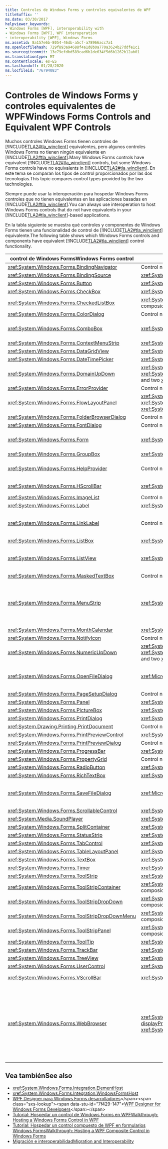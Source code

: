 ```yaml
---
title: Controles de Windows Forms y controles equivalentes de WPF
titleSuffix: ''
ms.date: 03/30/2017
helpviewer_keywords:
- Windows Forms [WPF], interoperability with
- Windows Forms [WPF], WPF interoperation
- interoperability [WPF], Windows Forms
ms.assetid: 8a157e6b-8054-46db-a5cf-a78966acc7a1
ms.openlocfilehash: 729f893a94688f4a1d8b0a770a3624b27ddfe1c1
ms.sourcegitcommit: 13e79efdbd589cad6b1de634f5d6b1262b12ab01
ms.translationtype: MT
ms.contentlocale: es-ES
ms.lasthandoff: 01/28/2020
ms.locfileid: "76794083"
---
```

# <a name="windows-forms-controls-and-equivalent-wpf-controls"></a><span data-ttu-id="7f429-102">Controles de Windows Forms y controles equivalentes de WPF</span><span class="sxs-lookup"><span data-stu-id="7f429-102">Windows Forms Controls and Equivalent WPF Controls</span></span>
<span data-ttu-id="7f429-103">Muchos controles Windows Forms tienen controles de [!INCLUDE[TLA2#tla_winclient](../../../../includes/tla2sharptla-winclient-md.md)] equivalentes, pero algunos controles Windows Forms no tienen ningún equivalente en [!INCLUDE[TLA2#tla_winclient](../../../../includes/tla2sharptla-winclient-md.md)].</span><span class="sxs-lookup"><span data-stu-id="7f429-103">Many Windows Forms controls have equivalent [!INCLUDE[TLA2#tla_winclient](../../../../includes/tla2sharptla-winclient-md.md)] controls, but some Windows Forms controls have no equivalents in [!INCLUDE[TLA2#tla_winclient](../../../../includes/tla2sharptla-winclient-md.md)].</span></span> <span data-ttu-id="7f429-104">En este tema se comparan los tipos de control proporcionados por las dos tecnologías.</span><span class="sxs-lookup"><span data-stu-id="7f429-104">This topic compares control types provided by the two technologies.</span></span>  
  
 <span data-ttu-id="7f429-105">Siempre puede usar la interoperación para hospedar Windows Forms controles que no tienen equivalentes en las aplicaciones basadas en [!INCLUDE[TLA2#tla_winclient](../../../../includes/tla2sharptla-winclient-md.md)].</span><span class="sxs-lookup"><span data-stu-id="7f429-105">You can always use interoperation to host Windows Forms controls that do not have equivalents in your [!INCLUDE[TLA2#tla_winclient](../../../../includes/tla2sharptla-winclient-md.md)]-based applications.</span></span>  
  
 <span data-ttu-id="7f429-106">En la tabla siguiente se muestra qué controles y componentes de Windows Forms tienen una funcionalidad de control de [!INCLUDE[TLA2#tla_winclient](../../../../includes/tla2sharptla-winclient-md.md)] equivalente.</span><span class="sxs-lookup"><span data-stu-id="7f429-106">The following table shows which Windows Forms controls and components have equivalent [!INCLUDE[TLA2#tla_winclient](../../../../includes/tla2sharptla-winclient-md.md)] control functionality.</span></span>  
  
|<span data-ttu-id="7f429-107">control de Windows Forms</span><span class="sxs-lookup"><span data-stu-id="7f429-107">Windows Forms control</span></span>|<span data-ttu-id="7f429-108">Control equivalente de WPF</span><span class="sxs-lookup"><span data-stu-id="7f429-108">WPF equivalent control</span></span>|<span data-ttu-id="7f429-109">Notas</span><span class="sxs-lookup"><span data-stu-id="7f429-109">Remarks</span></span>|  
|---------------------------|----------------------------|-------------|  
|<xref:System.Windows.Forms.BindingNavigator>|<span data-ttu-id="7f429-110">Control no equivalente.</span><span class="sxs-lookup"><span data-stu-id="7f429-110">No equivalent control.</span></span>||  
|<xref:System.Windows.Forms.BindingSource>|<xref:System.Windows.Data.CollectionViewSource>||  
|<xref:System.Windows.Forms.Button>|<xref:System.Windows.Controls.Button>||  
|<xref:System.Windows.Forms.CheckBox>|<xref:System.Windows.Controls.CheckBox>||  
|<xref:System.Windows.Forms.CheckedListBox>|<span data-ttu-id="7f429-111"><xref:System.Windows.Controls.ListBox> con composición.</span><span class="sxs-lookup"><span data-stu-id="7f429-111"><xref:System.Windows.Controls.ListBox> with composition.</span></span>||  
|<xref:System.Windows.Forms.ColorDialog>|<span data-ttu-id="7f429-112">Control no equivalente.</span><span class="sxs-lookup"><span data-stu-id="7f429-112">No equivalent control.</span></span>||  
|<xref:System.Windows.Forms.ComboBox>|<xref:System.Windows.Controls.ComboBox>|<span data-ttu-id="7f429-113"><xref:System.Windows.Controls.ComboBox> no admite la función de autocompletar.</span><span class="sxs-lookup"><span data-stu-id="7f429-113"><xref:System.Windows.Controls.ComboBox> does not support auto-complete.</span></span>|  
|<xref:System.Windows.Forms.ContextMenuStrip>|<xref:System.Windows.Controls.ContextMenu>||  
|<xref:System.Windows.Forms.DataGridView>|<xref:System.Windows.Controls.DataGrid>||  
|<xref:System.Windows.Forms.DateTimePicker>|<xref:System.Windows.Controls.DatePicker>||  
|<xref:System.Windows.Forms.DomainUpDown>|<span data-ttu-id="7f429-114"><xref:System.Windows.Controls.TextBox> y dos controles <xref:System.Windows.Controls.Primitives.RepeatButton>.</span><span class="sxs-lookup"><span data-stu-id="7f429-114"><xref:System.Windows.Controls.TextBox> and two <xref:System.Windows.Controls.Primitives.RepeatButton> controls.</span></span>||  
|<xref:System.Windows.Forms.ErrorProvider>|<span data-ttu-id="7f429-115">Control no equivalente.</span><span class="sxs-lookup"><span data-stu-id="7f429-115">No equivalent control.</span></span>||  
|<xref:System.Windows.Forms.FlowLayoutPanel>|<span data-ttu-id="7f429-116"><xref:System.Windows.Controls.WrapPanel> o <xref:System.Windows.Controls.StackPanel></span><span class="sxs-lookup"><span data-stu-id="7f429-116"><xref:System.Windows.Controls.WrapPanel> or <xref:System.Windows.Controls.StackPanel></span></span>||  
|<xref:System.Windows.Forms.FolderBrowserDialog>|<span data-ttu-id="7f429-117">Control no equivalente.</span><span class="sxs-lookup"><span data-stu-id="7f429-117">No equivalent control.</span></span>||  
|<xref:System.Windows.Forms.FontDialog>|<span data-ttu-id="7f429-118">Control no equivalente.</span><span class="sxs-lookup"><span data-stu-id="7f429-118">No equivalent control.</span></span>||  
|<xref:System.Windows.Forms.Form>|<xref:System.Windows.Window>|<span data-ttu-id="7f429-119"><xref:System.Windows.Window> no admite ventanas secundarias.</span><span class="sxs-lookup"><span data-stu-id="7f429-119"><xref:System.Windows.Window> does not support child windows.</span></span>|  
|<xref:System.Windows.Forms.GroupBox>|<xref:System.Windows.Controls.GroupBox>||  
|<xref:System.Windows.Forms.HelpProvider>|<span data-ttu-id="7f429-120">Control no equivalente.</span><span class="sxs-lookup"><span data-stu-id="7f429-120">No equivalent control.</span></span>|<span data-ttu-id="7f429-121">No hay ayuda F1.</span><span class="sxs-lookup"><span data-stu-id="7f429-121">No F1 Help.</span></span> <span data-ttu-id="7f429-122">La ayuda "Qué es esto" se reemplaza por la información sobre herramientas.</span><span class="sxs-lookup"><span data-stu-id="7f429-122">"What's This" Help is replaced by ToolTips.</span></span>|  
|<xref:System.Windows.Forms.HScrollBar>|<xref:System.Windows.Controls.Primitives.ScrollBar>|<span data-ttu-id="7f429-123">El desplazamiento está integrado en los controles de contenedor.</span><span class="sxs-lookup"><span data-stu-id="7f429-123">Scrolling is built into container controls.</span></span>|  
|<xref:System.Windows.Forms.ImageList>|<span data-ttu-id="7f429-124">Control no equivalente.</span><span class="sxs-lookup"><span data-stu-id="7f429-124">No equivalent control.</span></span>||  
|<xref:System.Windows.Forms.Label>|<xref:System.Windows.Controls.Label>||  
|<xref:System.Windows.Forms.LinkLabel>|<span data-ttu-id="7f429-125">Control no equivalente.</span><span class="sxs-lookup"><span data-stu-id="7f429-125">No equivalent control.</span></span>|<span data-ttu-id="7f429-126">Puede usar la clase <xref:System.Windows.Documents.Hyperlink> para hospedar hipervínculos dentro del contenido dinámico.</span><span class="sxs-lookup"><span data-stu-id="7f429-126">You can use the <xref:System.Windows.Documents.Hyperlink> class to host hyperlinks within flow content.</span></span>|  
|<xref:System.Windows.Forms.ListBox>|<xref:System.Windows.Controls.ListBox>||  
|<xref:System.Windows.Forms.ListView>|<xref:System.Windows.Controls.ListView>|<span data-ttu-id="7f429-127">El control <xref:System.Windows.Controls.ListView> proporciona una vista de detalles de solo lectura.</span><span class="sxs-lookup"><span data-stu-id="7f429-127">The <xref:System.Windows.Controls.ListView> control provides a read-only details view.</span></span>|  
|<xref:System.Windows.Forms.MaskedTextBox>|<span data-ttu-id="7f429-128">Control no equivalente.</span><span class="sxs-lookup"><span data-stu-id="7f429-128">No equivalent control.</span></span>||  
|<xref:System.Windows.Forms.MenuStrip>|<xref:System.Windows.Controls.Menu>|<span data-ttu-id="7f429-129"><xref:System.Windows.Controls.Menu> el estilo de los controles puede aproximarse al comportamiento y la apariencia de la clase <xref:System.Windows.Forms.ToolStripProfessionalRenderer?displayProperty=nameWithType>.</span><span class="sxs-lookup"><span data-stu-id="7f429-129"><xref:System.Windows.Controls.Menu> control styling can approximate the behavior and appearance of the <xref:System.Windows.Forms.ToolStripProfessionalRenderer?displayProperty=nameWithType> class.</span></span>|  
|<xref:System.Windows.Forms.MonthCalendar>|<xref:System.Windows.Controls.Calendar>||  
|<xref:System.Windows.Forms.NotifyIcon>|<span data-ttu-id="7f429-130">Control no equivalente.</span><span class="sxs-lookup"><span data-stu-id="7f429-130">No equivalent control.</span></span>||  
|<xref:System.Windows.Forms.NumericUpDown>|<span data-ttu-id="7f429-131"><xref:System.Windows.Controls.TextBox> y dos controles <xref:System.Windows.Controls.Primitives.RepeatButton>.</span><span class="sxs-lookup"><span data-stu-id="7f429-131"><xref:System.Windows.Controls.TextBox> and two <xref:System.Windows.Controls.Primitives.RepeatButton> controls.</span></span>||  
|<xref:System.Windows.Forms.OpenFileDialog>|<xref:Microsoft.Win32.OpenFileDialog>|<span data-ttu-id="7f429-132">La clase <xref:Microsoft.Win32.OpenFileDialog> es un contenedor [!INCLUDE[TLA2#tla_winclient](../../../../includes/tla2sharptla-winclient-md.md)] alrededor del control Win32.</span><span class="sxs-lookup"><span data-stu-id="7f429-132">The <xref:Microsoft.Win32.OpenFileDialog> class is a [!INCLUDE[TLA2#tla_winclient](../../../../includes/tla2sharptla-winclient-md.md)] wrapper around the Win32 control.</span></span>|  
|<xref:System.Windows.Forms.PageSetupDialog>|<span data-ttu-id="7f429-133">Control no equivalente.</span><span class="sxs-lookup"><span data-stu-id="7f429-133">No equivalent control.</span></span>||  
|<xref:System.Windows.Forms.Panel>|<xref:System.Windows.Controls.Canvas>||  
|<xref:System.Windows.Forms.PictureBox>|<xref:System.Windows.Controls.Image>||  
|<xref:System.Windows.Forms.PrintDialog>|<xref:System.Windows.Controls.PrintDialog>||  
|<xref:System.Drawing.Printing.PrintDocument>|<span data-ttu-id="7f429-134">Control no equivalente.</span><span class="sxs-lookup"><span data-stu-id="7f429-134">No equivalent control.</span></span>||  
|<xref:System.Windows.Forms.PrintPreviewControl>|<xref:System.Windows.Controls.DocumentViewer>||  
|<xref:System.Windows.Forms.PrintPreviewDialog>|<span data-ttu-id="7f429-135">Control no equivalente.</span><span class="sxs-lookup"><span data-stu-id="7f429-135">No equivalent control.</span></span>||  
|<xref:System.Windows.Forms.ProgressBar>|<xref:System.Windows.Controls.ProgressBar>||  
|<xref:System.Windows.Forms.PropertyGrid>|<span data-ttu-id="7f429-136">Control no equivalente.</span><span class="sxs-lookup"><span data-stu-id="7f429-136">No equivalent control.</span></span>||  
|<xref:System.Windows.Forms.RadioButton>|<xref:System.Windows.Controls.RadioButton>||  
|<xref:System.Windows.Forms.RichTextBox>|<xref:System.Windows.Controls.RichTextBox>||  
|<xref:System.Windows.Forms.SaveFileDialog>|<xref:Microsoft.Win32.SaveFileDialog>|<span data-ttu-id="7f429-137">La clase <xref:Microsoft.Win32.SaveFileDialog> es un contenedor [!INCLUDE[TLA2#tla_winclient](../../../../includes/tla2sharptla-winclient-md.md)] alrededor del control Win32.</span><span class="sxs-lookup"><span data-stu-id="7f429-137">The <xref:Microsoft.Win32.SaveFileDialog> class is a [!INCLUDE[TLA2#tla_winclient](../../../../includes/tla2sharptla-winclient-md.md)] wrapper around the Win32 control.</span></span>|  
|<xref:System.Windows.Forms.ScrollableControl>|<xref:System.Windows.Controls.ScrollViewer>||  
|<xref:System.Media.SoundPlayer>|<xref:System.Windows.Media.MediaPlayer>||  
|<xref:System.Windows.Forms.SplitContainer>|<xref:System.Windows.Controls.GridSplitter>||  
|<xref:System.Windows.Forms.StatusStrip>|<xref:System.Windows.Controls.Primitives.StatusBar>||  
|<xref:System.Windows.Forms.TabControl>|<xref:System.Windows.Controls.TabControl>||  
|<xref:System.Windows.Forms.TableLayoutPanel>|<xref:System.Windows.Controls.Grid>||  
|<xref:System.Windows.Forms.TextBox>|<xref:System.Windows.Controls.TextBox>||  
|<xref:System.Windows.Forms.Timer>|<xref:System.Windows.Threading.DispatcherTimer>||  
|<xref:System.Windows.Forms.ToolStrip>|<xref:System.Windows.Controls.ToolBar>||  
|<xref:System.Windows.Forms.ToolStripContainer>|<span data-ttu-id="7f429-138"><xref:System.Windows.Controls.ToolBar> con composición.</span><span class="sxs-lookup"><span data-stu-id="7f429-138"><xref:System.Windows.Controls.ToolBar> with composition.</span></span>||  
|<xref:System.Windows.Forms.ToolStripDropDown>|<span data-ttu-id="7f429-139"><xref:System.Windows.Controls.ToolBar> con composición.</span><span class="sxs-lookup"><span data-stu-id="7f429-139"><xref:System.Windows.Controls.ToolBar> with composition.</span></span>||  
|<xref:System.Windows.Forms.ToolStripDropDownMenu>|<span data-ttu-id="7f429-140"><xref:System.Windows.Controls.ToolBar> con composición.</span><span class="sxs-lookup"><span data-stu-id="7f429-140"><xref:System.Windows.Controls.ToolBar> with composition.</span></span>||  
|<xref:System.Windows.Forms.ToolStripPanel>|<span data-ttu-id="7f429-141"><xref:System.Windows.Controls.ToolBar> con composición.</span><span class="sxs-lookup"><span data-stu-id="7f429-141"><xref:System.Windows.Controls.ToolBar> with composition.</span></span>||  
|<xref:System.Windows.Forms.ToolTip>|<xref:System.Windows.Controls.ToolTip>||  
|<xref:System.Windows.Forms.TrackBar>|<xref:System.Windows.Controls.Slider>||  
|<xref:System.Windows.Forms.TreeView>|<xref:System.Windows.Controls.TreeView>||  
|<xref:System.Windows.Forms.UserControl>|<xref:System.Windows.Controls.UserControl>||  
|<xref:System.Windows.Forms.VScrollBar>|<xref:System.Windows.Controls.Primitives.ScrollBar>|<span data-ttu-id="7f429-142">El desplazamiento está integrado en los controles de contenedor.</span><span class="sxs-lookup"><span data-stu-id="7f429-142">Scrolling is built into container controls.</span></span>|  
|<xref:System.Windows.Forms.WebBrowser>|<span data-ttu-id="7f429-143"><xref:System.Windows.Controls.Frame>, <xref:System.Windows.Controls.WebBrowser?displayProperty=nameWithType></span><span class="sxs-lookup"><span data-stu-id="7f429-143"><xref:System.Windows.Controls.Frame>, <xref:System.Windows.Controls.WebBrowser?displayProperty=nameWithType></span></span>|<span data-ttu-id="7f429-144">El control <xref:System.Windows.Controls.Frame> puede hospedar páginas HTML.</span><span class="sxs-lookup"><span data-stu-id="7f429-144">The <xref:System.Windows.Controls.Frame> control can host HTML pages.</span></span><br /><br /> <span data-ttu-id="7f429-145">A partir del .NET Framework 3,5 SP1, el <xref:System.Windows.Controls.WebBrowser?displayProperty=nameWithType> control puede hospedar páginas HTML y también hace una copia de seguridad del control <xref:System.Windows.Controls.Frame>.</span><span class="sxs-lookup"><span data-stu-id="7f429-145">Starting in the .NET Framework 3.5 SP1, the <xref:System.Windows.Controls.WebBrowser?displayProperty=nameWithType> control can host HTML pages and also backs the <xref:System.Windows.Controls.Frame> control.</span></span>|  
  
## <a name="see-also"></a><span data-ttu-id="7f429-146">Vea también</span><span class="sxs-lookup"><span data-stu-id="7f429-146">See also</span></span>

- <xref:System.Windows.Forms.Integration.ElementHost>
- <xref:System.Windows.Forms.Integration.WindowsFormsHost>
- <span data-ttu-id="7f429-147">[WPF Designer para Windows Forms desarrolladores](https://docs.microsoft.com/previous-versions/visualstudio/visual-studio-2010/cc165605(v=vs.100))</span><span class="sxs-lookup"><span data-stu-id="7f429-147">[WPF Designer for Windows Forms Developers](https://docs.microsoft.com/previous-versions/visualstudio/visual-studio-2010/cc165605(v=vs.100))</span></span>
- [<span data-ttu-id="7f429-148">Tutorial: Hospedar un control de Windows Forms en WPF</span><span class="sxs-lookup"><span data-stu-id="7f429-148">Walkthrough: Hosting a Windows Forms Control in WPF</span></span>](walkthrough-hosting-a-windows-forms-control-in-wpf.md)
- [<span data-ttu-id="7f429-149">Tutorial: Hospedar un control compuesto de WPF en formularios Windows Forms</span><span class="sxs-lookup"><span data-stu-id="7f429-149">Walkthrough: Hosting a WPF Composite Control in Windows Forms</span></span>](walkthrough-hosting-a-wpf-composite-control-in-windows-forms.md)
- [<span data-ttu-id="7f429-150">Migración e interoperabilidad</span><span class="sxs-lookup"><span data-stu-id="7f429-150">Migration and Interoperability</span></span>](migration-and-interoperability.md)
